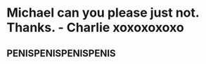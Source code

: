 
<h1>Michael can you please just not. Thanks. - Charlie xoxoxoxoxo</h1>

<h2>PENISPENISPENISPENIS<h2>